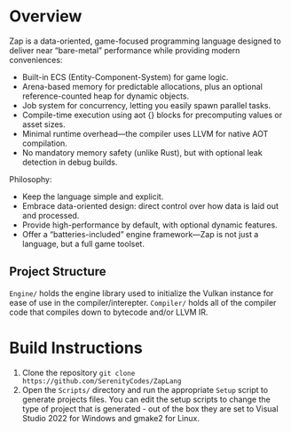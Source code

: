 # Overview
Zap is a data-oriented, game-focused programming language designed to deliver near “bare-metal” performance while providing modern conveniences:
* Built-in ECS (Entity-Component-System) for game logic.
* Arena-based memory for predictable allocations, plus an optional reference-counted heap for dynamic objects.
* Job system for concurrency, letting you easily spawn parallel tasks.
* Compile-time execution using aot {} blocks for precomputing values or asset sizes.
* Minimal runtime overhead—the compiler uses LLVM for native AOT compilation.
* No mandatory memory safety (unlike Rust), but with optional leak detection in debug builds.

Philosophy:
* Keep the language simple and explicit.
* Embrace data-oriented design: direct control over how data is laid out and processed.
* Provide high-performance by default, with optional dynamic features.
* Offer a “batteries-included” engine framework—Zap is not just a language, but a full game toolset.

## Project Structure

`Engine/` holds the engine library used to initialize the Vulkan instance for ease of use in the compiler/interepter. `Compiler/` holds all of the compiler code that compiles down to bytecode and/or LLVM IR.

# Build Instructions
1. Clone the repository `git clone https://github.com/SerenityCodes/ZapLang`
2. Open the `Scripts/` directory and run the appropriate `Setup` script to generate projects files. You can edit the setup scripts to change the type of project that is generated - out of the box they are set to Visual Studio 2022 for Windows and gmake2 for Linux.

